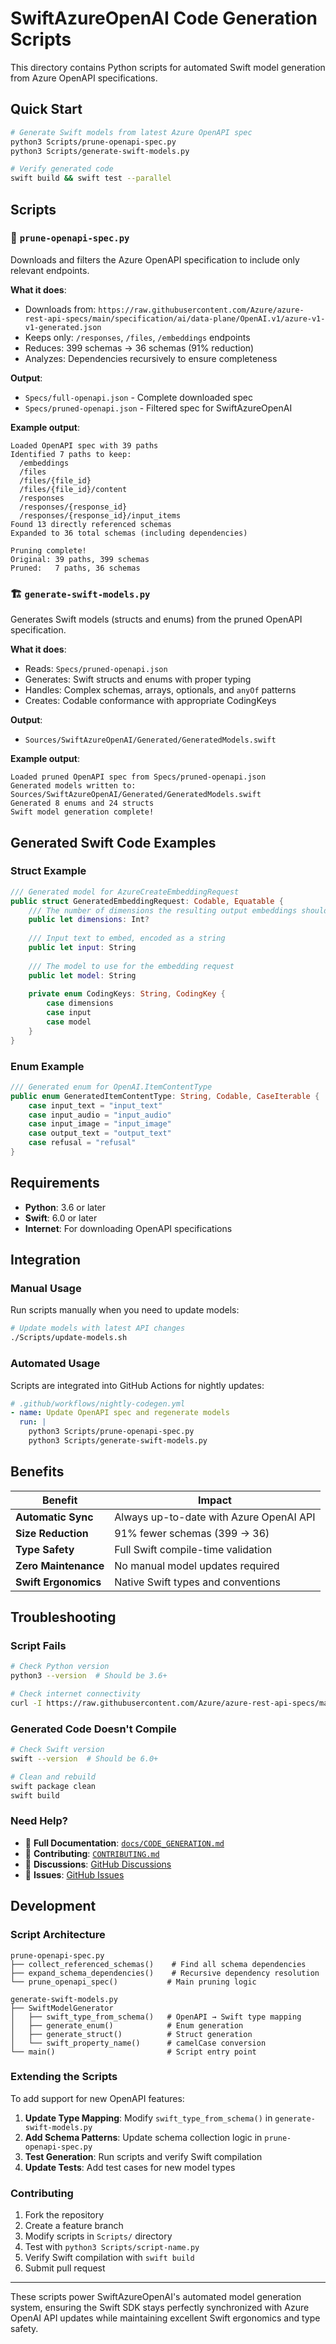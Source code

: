 # SwiftAzureOpenAI Code Generation Scripts

This directory contains Python scripts for automated Swift model generation from Azure OpenAPI specifications.

## Quick Start

```bash
# Generate Swift models from latest Azure OpenAPI spec
python3 Scripts/prune-openapi-spec.py
python3 Scripts/generate-swift-models.py

# Verify generated code
swift build && swift test --parallel
```

## Scripts

### 🔄 `prune-openapi-spec.py`

Downloads and filters the Azure OpenAPI specification to include only relevant endpoints.

**What it does**:
- Downloads from: `https://raw.githubusercontent.com/Azure/azure-rest-api-specs/main/specification/ai/data-plane/OpenAI.v1/azure-v1-v1-generated.json`
- Keeps only: `/responses`, `/files`, `/embeddings` endpoints
- Reduces: 399 schemas → 36 schemas (91% reduction)
- Analyzes: Dependencies recursively to ensure completeness

**Output**:
- `Specs/full-openapi.json` - Complete downloaded spec
- `Specs/pruned-openapi.json` - Filtered spec for SwiftAzureOpenAI

**Example output**:
```
Loaded OpenAPI spec with 39 paths
Identified 7 paths to keep:
  /embeddings
  /files
  /files/{file_id}
  /files/{file_id}/content
  /responses
  /responses/{response_id}
  /responses/{response_id}/input_items
Found 13 directly referenced schemas
Expanded to 36 total schemas (including dependencies)

Pruning complete!
Original: 39 paths, 399 schemas
Pruned:   7 paths, 36 schemas
```

### 🏗️ `generate-swift-models.py`

Generates Swift models (structs and enums) from the pruned OpenAPI specification.

**What it does**:
- Reads: `Specs/pruned-openapi.json`
- Generates: Swift structs and enums with proper typing
- Handles: Complex schemas, arrays, optionals, and `anyOf` patterns
- Creates: Codable conformance with appropriate CodingKeys

**Output**:
- `Sources/SwiftAzureOpenAI/Generated/GeneratedModels.swift`

**Example output**:
```
Loaded pruned OpenAPI spec from Specs/pruned-openapi.json
Generated models written to: Sources/SwiftAzureOpenAI/Generated/GeneratedModels.swift
Generated 8 enums and 24 structs
Swift model generation complete!
```

## Generated Swift Code Examples

### Struct Example
```swift
/// Generated model for AzureCreateEmbeddingRequest
public struct GeneratedEmbeddingRequest: Codable, Equatable {
    /// The number of dimensions the resulting output embeddings should have
    public let dimensions: Int?
    
    /// Input text to embed, encoded as a string
    public let input: String
    
    /// The model to use for the embedding request
    public let model: String
    
    private enum CodingKeys: String, CodingKey {
        case dimensions
        case input
        case model
    }
}
```

### Enum Example
```swift
/// Generated enum for OpenAI.ItemContentType
public enum GeneratedItemContentType: String, Codable, CaseIterable {
    case input_text = "input_text"
    case input_audio = "input_audio"
    case input_image = "input_image"
    case output_text = "output_text"
    case refusal = "refusal"
}
```

## Requirements

- **Python**: 3.6 or later
- **Swift**: 6.0 or later
- **Internet**: For downloading OpenAPI specifications

## Integration

### Manual Usage
Run scripts manually when you need to update models:

```bash
# Update models with latest API changes
./Scripts/update-models.sh
```

### Automated Usage  
Scripts are integrated into GitHub Actions for nightly updates:

```yaml
# .github/workflows/nightly-codegen.yml
- name: Update OpenAPI spec and regenerate models
  run: |
    python3 Scripts/prune-openapi-spec.py
    python3 Scripts/generate-swift-models.py
```

## Benefits

| Benefit | Impact |
|---------|--------|
| **Automatic Sync** | Always up-to-date with Azure OpenAI API |
| **Size Reduction** | 91% fewer schemas (399 → 36) |
| **Type Safety** | Full Swift compile-time validation |
| **Zero Maintenance** | No manual model updates required |
| **Swift Ergonomics** | Native Swift types and conventions |

## Troubleshooting

### Script Fails
```bash
# Check Python version
python3 --version  # Should be 3.6+

# Check internet connectivity
curl -I https://raw.githubusercontent.com/Azure/azure-rest-api-specs/main/specification/ai/data-plane/OpenAI.v1/azure-v1-v1-generated.json
```

### Generated Code Doesn't Compile
```bash
# Check Swift version
swift --version  # Should be 6.0+

# Clean and rebuild
swift package clean
swift build
```

### Need Help?
- 📖 **Full Documentation**: [`docs/CODE_GENERATION.md`](../docs/CODE_GENERATION.md)
- 🤝 **Contributing**: [`CONTRIBUTING.md`](../CONTRIBUTING.md)
- 💬 **Discussions**: [GitHub Discussions](https://github.com/ytthuan/SwiftAzureOpenAI/discussions)
- 🐛 **Issues**: [GitHub Issues](https://github.com/ytthuan/SwiftAzureOpenAI/issues)

## Development

### Script Architecture

```
prune-openapi-spec.py
├── collect_referenced_schemas()    # Find all schema dependencies
├── expand_schema_dependencies()    # Recursive dependency resolution
└── prune_openapi_spec()           # Main pruning logic

generate-swift-models.py  
├── SwiftModelGenerator
│   ├── swift_type_from_schema()   # OpenAPI → Swift type mapping
│   ├── generate_enum()            # Enum generation
│   ├── generate_struct()          # Struct generation
│   └── swift_property_name()      # camelCase conversion
└── main()                         # Script entry point
```

### Extending the Scripts

To add support for new OpenAPI features:

1. **Update Type Mapping**: Modify `swift_type_from_schema()` in `generate-swift-models.py`
2. **Add Schema Patterns**: Update schema collection logic in `prune-openapi-spec.py`  
3. **Test Generation**: Run scripts and verify Swift compilation
4. **Update Tests**: Add test cases for new model types

### Contributing

1. Fork the repository
2. Create a feature branch
3. Modify scripts in `Scripts/` directory
4. Test with `python3 Scripts/script-name.py`
5. Verify Swift compilation with `swift build`
6. Submit pull request

---

These scripts power SwiftAzureOpenAI's automated model generation system, ensuring the Swift SDK stays perfectly synchronized with Azure OpenAI API updates while maintaining excellent Swift ergonomics and type safety.